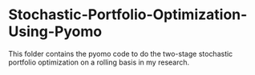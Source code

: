 # Stochastic-Portfolio-Optimization-Using-Pyomo
This folder contains the pyomo code to do the two-stage stochastic portfolio optimization on a rolling basis in my research. 
